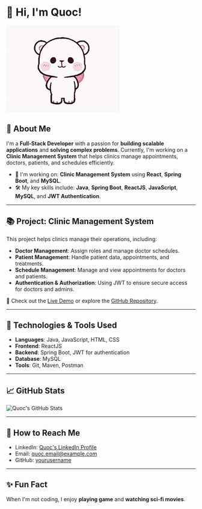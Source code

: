 # 👋 Hi, I'm Quoc!

![Profile Picture](./Quoc.gif)

## 🌟 About Me

I'm a **Full-Stack Developer** with a passion for **building scalable applications** and **solving complex problems**. Currently, I'm working on a **Clinic Management System** that helps clinics manage appointments, doctors, patients, and schedules efficiently.

- 💼 I'm working on: **Clinic Management System** using **React**, **Spring Boot**, and **MySQL**.
- 🛠️ My key skills include: **Java**, **Spring Boot**, **ReactJS**, **JavaScript**, **MySQL**, and **JWT Authentication**.

---

## 📚 Project: Clinic Management System

This project helps clinics manage their operations, including:

- **Doctor Management**: Assign roles and manage doctor schedules.
- **Patient Management**: Handle patient data, appointments, and treatments.
- **Schedule Management**: Manage and view appointments for doctors and patients.
- **Authentication & Authorization**: Using JWT to ensure secure access for doctors and admins.

🔗 Check out the [Live Demo](https://yourclinicapp.com) or explore the [GitHub Repository](https://github.com/yourusername/clinic-management-system).

---

## 🔧 Technologies & Tools Used

- **Languages**: Java, JavaScript, HTML, CSS
- **Frontend**: ReactJS
- **Backend**: Spring Boot, JWT for authentication
- **Database**: MySQL
- **Tools**: Git, Maven, Postman

---

## 📈 GitHub Stats

![Quoc's GitHub Stats](https://github.com/quocly2106/clinic_management)

---

## 💬 How to Reach Me

- LinkedIn: [Quoc's LinkedIn Profile](https://www.linkedin.com/in/yourprofile)
- Email: [quoc.email@example.com](mailto:quoc.email@example.com)
- GitHub: [yourusername](https://github.com/yourusername)

---


## ✨ Fun Fact

When I'm not coding, I enjoy **playing game** and **watching sci-fi movies**.
